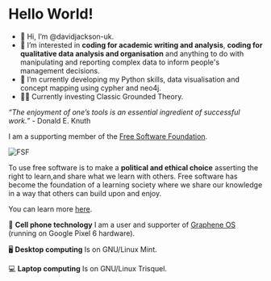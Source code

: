# Hello World!
- 👋 Hi, I’m @davidjackson-uk.
- 👀 I’m interested in **coding for academic writing and analysis**, **coding for qualitative data analysis and organisation** and anything to do with manipulating and reporting complex data to inform people's management decisions.
- 🌱 I’m currently developing my Python skills, data visualisation and concept mapping using cypher and neo4j.
- :male_detective: Currently investing Classic Grounded Theory.

<!---
davidjackson-uk/davidjackson-uk is a ✨ special ✨ repository because its `README.md` (this file) appears on your GitHub profile.
You can click the Preview link to take a look at your changes.
--->
*“The enjoyment of one’s tools is an essential ingredient of successful work.”* - Donald E. Knuth

I am a supporting member of the [Free Software Foundation](https://www.fsf.org/). 

![FSF](https://static.fsf.org/common/img/logo-new.png)

To use free software is to make a **political and ethical choice** asserting the right to learn,and share what we learn with others. 
Free software has become the foundation of a learning society where we share our knowledge in a way that others can build upon and enjoy.

You can learn more [here](https://www.fsf.org/about/what-is-free-software).

📱 **Cell phone technology**
I am a user and supporter of [Graphene OS](https://grapheneos.org/) (running on Google Pixel 6 hardware).

🖥️ **Desktop computing**
Is on GNU/Linux Mint.

💻 **Laptop computing**
Is on GNU/Linux Trisquel.






